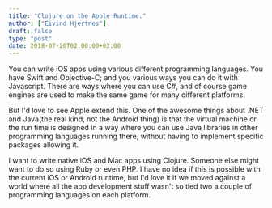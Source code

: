 ```yaml
---
title: "Clojure on the Apple Runtime."
author: ["Eivind Hjertnes"]
draft: false
type: "post"
date: 2018-07-20T02:00:00+02:00
---
```


You can write iOS apps using various different programming languages.
You have Swift and Objective-C; and you various ways you can do it with
Javascript. There are ways where you can use C#, and of course game
engines are used to make the same game for many different platforms.

But I'd love to see Apple extend this. One of the awesome things about
.NET and Java(the real kind, not the Android thing) is that the virtual
machine or the run time is designed in a way where you can use Java
libraries in other programming languages running there, without having
to implement specific packages allowing it.

I want to write native iOS and Mac apps using Clojure. Someone else
might want to do so using Ruby or even PHP. I have no idea if this is
possible with the current iOS or Android runtime, but I'd love it if we
moved against a world where all the app development stuff wasn't so tied
two a couple of programming languages on each platform.
